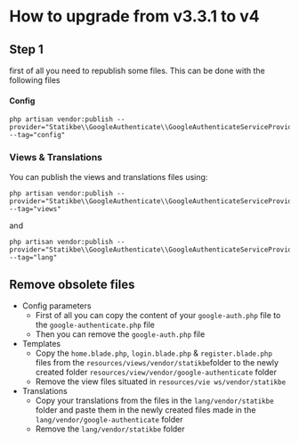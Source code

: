 # How to upgrade from v3.3.1 to v4

## Step 1
first of all you need to republish some files. This can be done with the following files 
#### Config

```shell
php artisan vendor:publish --provider="Statikbe\\GoogleAuthenticate\\GoogleAuthenticateServiceProvider" --tag="config"
```

### Views & Translations
You can publish the views and translations files using:
``` shell
php artisan vendor:publish --provider="Statikbe\\GoogleAuthenticate\\GoogleAuthenticateServiceProvider" --tag="views"
```
and
``` shell
php artisan vendor:publish --provider="Statikbe\\GoogleAuthenticate\\GoogleAuthenticateServiceProvider" --tag="lang"
```

## Remove obsolete files
- Config parameters
    - First of all you can copy the content of your `google-auth.php` file to the `google-authenticate.php` file
    - Then you can remove the `google-auth.php` file
- Templates
    - Copy the `home.blade.php`, `login.blade.php` & `register.blade.php` files from the `resources/views/vendor/statikbe`folder to the newly created
  folder `resources/view/vendor/google-authenticate` folder
    - Remove the view files situated in ```resources/vie ws/vendor/statikbe```
- Translations
    - Copy your translations from the files in the  `lang/vendor/statikbe` folder and paste them in the newly created files made in the `lang/vendor/google-authenticate` folder
    - Remove the `lang/vendor/statikbe` folder 
